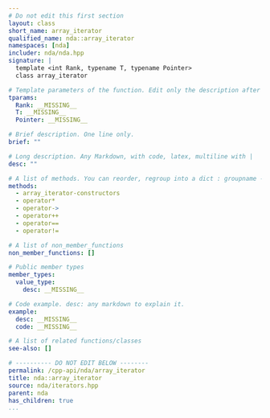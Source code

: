 ```yaml
---
# Do not edit this first section
layout: class
short_name: array_iterator
qualified_name: nda::array_iterator
namespaces: [nda]
includer: nda/nda.hpp
signature: |
  template <int Rank, typename T, typename Pointer>
  class array_iterator

# Template parameters of the function. Edit only the description after the :
tparams:
  Rank: __MISSING__
  T: __MISSING__
  Pointer: __MISSING__

# Brief description. One line only.
brief: ""

# Long description. Any Markdown, with code, latex, multiline with |
desc: ""

# A list of methods. You can reorder, regroup into a dict : groupname -> list
methods:
  - array_iterator-constructors
  - operator*
  - operator->
  - operator++
  - operator==
  - operator!=

# A list of non_member_functions
non_member_functions: []

# Public member types
member_types:
  value_type:
    desc: __MISSING__

# Code example. desc: any markdown to explain it.
example:
  desc: __MISSING__
  code: __MISSING__

# A list of related functions/classes
see-also: []

# ---------- DO NOT EDIT BELOW --------
permalink: /cpp-api/nda/array_iterator
title: nda::array_iterator
source: nda/iterators.hpp
parent: nda
has_children: true
...
```



